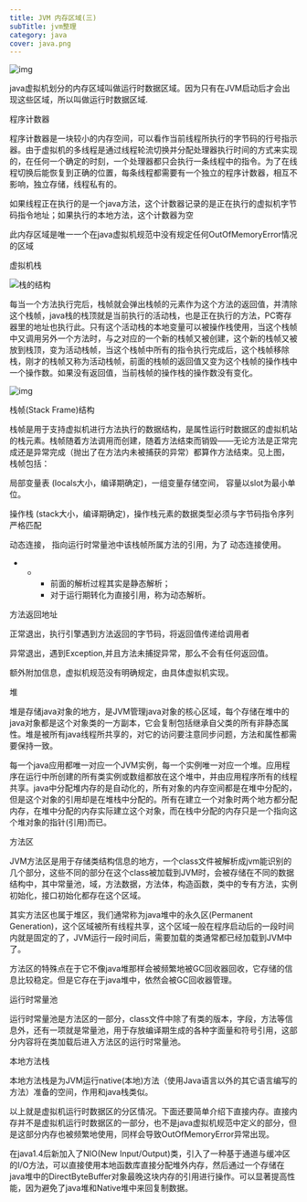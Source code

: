```yaml
---
title: JVM 内存区域(三)
subTitle: jvm整理
category: java
cover: java.png
---
```


![img](/clipboard.png)

java虚拟机划分的内存区域叫做运行时数据区域。因为只有在JVM启动后才会出现这些区域，所以叫做运行时数据区域.



程序计数器

程序计数器是一块较小的内存空间，可以看作当前线程所执行的字节码的行号指示器。由于虚拟机的多线程是通过线程轮流切换并分配处理器执行时间的方式来实现的，在任何一个确定的时刻，一个处理器都只会执行一条线程中的指令。为了在线程切换后能恢复到正确的位置，每条线程都需要有一个独立的程序计数器，相互不影响，独立存储，线程私有的。 

如果线程正在执行的是一个java方法，这个计数器记录的是正在执行的虚拟机字节码指令地址；如果执行的本地方法，这个计数器为空



此内存区域是唯一一个在java虚拟机规范中没有规定任何OutOfMemoryError情况的区域



虚拟机栈

![栈的结构](/626211416904.png)

每当一个方法执行完后，栈帧就会弹出栈帧的元素作为这个方法的返回值，并清除这个栈帧，java栈的栈顶就是当前执行的活动栈，也是正在执行的方法，PC寄存器里的地址也执行此。只有这个活动栈的本地变量可以被操作栈使用，当这个栈帧中又调用另外一个方法时，与之对应的一个新的栈帧又被创建，这个新的栈帧又被放到栈顶，变为活动栈帧，当这个栈帧中所有的指令执行完成后，这个栈帧移除栈，刚才的栈帧又称为活动栈帧，前面的栈帧的返回值又变为这个栈帧的操作栈中一个操作数。如果没有返回值，当前栈帧的操作栈的操作数没有变化。



![img](/96c5e28ae772a6f0e732cebd39ef57aa_b.png)

栈帧(Stack Frame)结构

栈帧是用于支持虚拟机进行方法执行的数据结构，是属性运行时数据区的虚拟机站的栈元素。栈帧随着方法调用而创建，随着方法结束而销毁——无论方法是正常完成还是异常完成（抛出了在方法内未被捕获的异常）都算作方法结束。见上图， 栈帧包括：

局部变量表  (locals大小，编译期确定)，一组变量存储空间， 容量以slot为最小单位。

操作栈  (stack大小，编译期确定)，操作栈元素的数据类型必须与字节码指令序列严格匹配

动态连接， 指向运行时常量池中该栈帧所属方法的引用，为了 动态连接使用。

- - - 前面的解析过程其实是静态解析；
    - 对于运行期转化为直接引用，称为动态解析。

方法返回地址

正常退出，执行引擎遇到方法返回的字节码，将返回值传递给调用者

异常退出，遇到Exception,并且方法未捕捉异常，那么不会有任何返回值。

额外附加信息，虚拟机规范没有明确规定，由具体虚拟机实现。



堆

堆是存储java对象的地方，是JVM管理java对象的核心区域，每个存储在堆中的java对象都是这个对象类的一方副本，它会复制包括继承自父类的所有非静态属性。堆是被所有java线程所共享的，对它的访问要注意同步问题，方法和属性都需要保持一致。



每一个java应用都唯一对应一个JVM实例，每一个实例唯一对应一个堆。应用程序在运行中所创建的所有类实例或数组都放在这个堆中，并由应用程序所有的线程共享。java中分配堆内存的是自动化的，所有对象的内存空间都是在堆中分配的，但是这个对象的引用却是在堆栈中分配的。所有在建立一个对象时两个地方都分配内存，在堆中分配的内存实际建立这个对象，而在栈中分配的内存只是一个指向这个堆对象的指针(引用)而已。



方法区

JVM方法区是用于存储类结构信息的地方，一个class文件被解析成jvm能识别的几个部分，这些不同的部分在这个class被加载到JVM时，会被存储在不同的数据结构中，其中常量池，域，方法数据，方法体，构造函数，类中的专有方法，实例初始化，接口初始化都存在这个区域。 

其实方法区也属于堆区，我们通常称为java堆中的永久区(Permanent Generation)，这个区域被所有线程共享，这个区域一般在程序启动后的一段时间内就是固定的了，JVM运行一段时间后，需要加载的类通常都已经加载到JVM中了。 

方法区的特殊点在于它不像java堆那样会被频繁地被GC回收器回收，它存储的信息比较稳定。但是它存在于java堆中，依然会被GC回收器管理。



运行时常量池

运行时常量池是方法区的一部分，class文件中除了有类的版本，字段，方法等信息外，还有一项就是常量池，用于存放编译期生成的各种字面量和符号引用，这部分内容将在类加载后进入方法区的运行时常量池。



本地方法栈

本地方法栈是为JVM运行native(本地)方法（使用Java语言以外的其它语言编写的方法）准备的空间，作用和java栈类似。 

以上就是虚拟机运行时数据区的分区情况。下面还要简单介绍下直接内存。直接内存并不是虚拟机运行时数据区的一部分，也不是java虚拟机规范中定义的部分，但是这部分内存也被频繁地使用，同样会导致OutOfMemoryError异常出现。 

在java1.4后新加入了NIO(New Input/Output)类，引入了一种基于通道与缓冲区的I/O方法，可以直接使用本地函数库直接分配堆外内存，然后通过一个存储在java堆中的DirectByteBuffer对象最晚这块内存的引用进行操作。可以显著提高性能，因为避免了java堆和Native堆中来回复制数据。